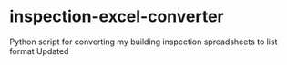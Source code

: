 # inspection-excel-converter
Python script for converting my building inspection spreadsheets to list format
Updated 
